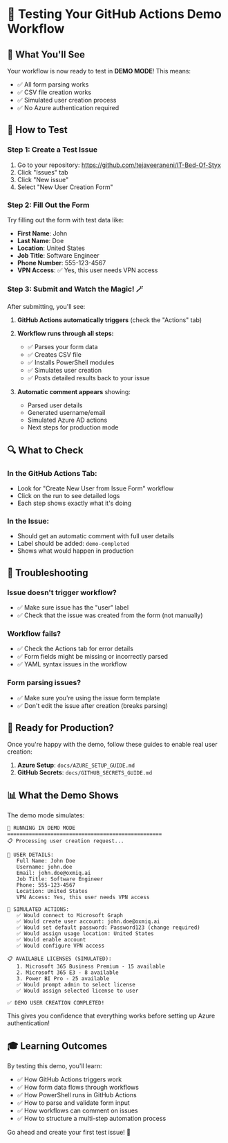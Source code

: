 # 🧪 Testing Your GitHub Actions Demo Workflow

## 🎯 What You'll See

Your workflow is now ready to test in **DEMO MODE**! This means:
- ✅ All form parsing works
- ✅ CSV file creation works
- ✅ Simulated user creation process
- ✅ No Azure authentication required

## 📝 How to Test

### Step 1: Create a Test Issue
1. Go to your repository: https://github.com/tejaveeraneni/IT-Bed-Of-Styx
2. Click "Issues" tab
3. Click "New issue"
4. Select "New User Creation Form"

### Step 2: Fill Out the Form
Try filling out the form with test data like:
- **First Name**: John
- **Last Name**: Doe
- **Location**: United States
- **Job Title**: Software Engineer
- **Phone Number**: 555-123-4567
- **VPN Access**: ✅ Yes, this user needs VPN access

### Step 3: Submit and Watch the Magic! 🪄

After submitting, you'll see:

1. **GitHub Actions automatically triggers** (check the "Actions" tab)
2. **Workflow runs through all steps:**
   - ✅ Parses your form data
   - ✅ Creates CSV file
   - ✅ Installs PowerShell modules
   - ✅ Simulates user creation
   - ✅ Posts detailed results back to your issue

3. **Automatic comment appears** showing:
   - Parsed user details
   - Generated username/email
   - Simulated Azure AD actions
   - Next steps for production mode

## 🔍 What to Check

### In the GitHub Actions Tab:
- Look for "Create New User from Issue Form" workflow
- Click on the run to see detailed logs
- Each step shows exactly what it's doing

### In the Issue:
- Should get an automatic comment with full user details
- Label should be added: `demo-completed`
- Shows what would happen in production

## 🐛 Troubleshooting

### Issue doesn't trigger workflow?
- ✅ Make sure issue has the "user" label
- ✅ Check that the issue was created from the form (not manually)

### Workflow fails?
- ✅ Check the Actions tab for error details
- ✅ Form fields might be missing or incorrectly parsed
- ✅ YAML syntax issues in the workflow

### Form parsing issues?
- ✅ Make sure you're using the issue form template
- ✅ Don't edit the issue after creation (breaks parsing)

## 🚀 Ready for Production?

Once you're happy with the demo, follow these guides to enable real user creation:
1. **Azure Setup**: `docs/AZURE_SETUP_GUIDE.md`
2. **GitHub Secrets**: `docs/GITHUB_SECRETS_GUIDE.md`

## 📊 What the Demo Shows

The demo mode simulates:
```
🧪 RUNNING IN DEMO MODE
==================================================
📋 Processing user creation request...

👤 USER DETAILS:
   Full Name: John Doe
   Username: john.doe
   Email: john.doe@oxmiq.ai
   Job Title: Software Engineer
   Phone: 555-123-4567
   Location: United States
   VPN Access: Yes, this user needs VPN access

🔧 SIMULATED ACTIONS:
   ✅ Would connect to Microsoft Graph
   ✅ Would create user account: john.doe@oxmiq.ai
   ✅ Would set default password: Password123 (change required)
   ✅ Would assign usage location: United States
   ✅ Would enable account
   ✅ Would configure VPN access

📋 AVAILABLE LICENSES (SIMULATED):
   1. Microsoft 365 Business Premium - 15 available
   2. Microsoft 365 E3 - 8 available
   3. Power BI Pro - 25 available
   ✅ Would prompt admin to select license
   ✅ Would assign selected license to user

✅ DEMO USER CREATION COMPLETED!
```

This gives you confidence that everything works before setting up Azure authentication!

## 🎓 Learning Outcomes

By testing this demo, you'll learn:
- ✅ How GitHub Actions triggers work
- ✅ How form data flows through workflows
- ✅ How PowerShell runs in GitHub Actions
- ✅ How to parse and validate form input
- ✅ How workflows can comment on issues
- ✅ How to structure a multi-step automation process

Go ahead and create your first test issue! 🚀
